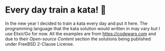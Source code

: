 # Every day train a kata! 🚆

In the new year I decided to train a kata every day and put it here.
The programming language that the kata solution would written in may vary but I use Elixir/Go for now.
All the examples are from https://codewars.com and due to their *Open-source Content* section the solutions being published under FreeBSD 2-Clause License.
